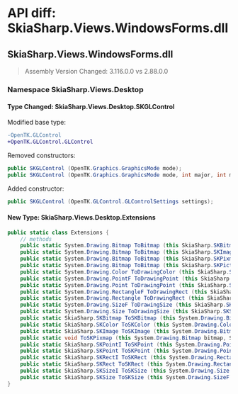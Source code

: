 # API diff: SkiaSharp.Views.WindowsForms.dll

## SkiaSharp.Views.WindowsForms.dll

> Assembly Version Changed: 3.116.0.0 vs 2.88.0.0

### Namespace SkiaSharp.Views.Desktop

#### Type Changed: SkiaSharp.Views.Desktop.SKGLControl

Modified base type:

```diff
-OpenTK.GLControl
+OpenTK.GLControl.GLControl
```

Removed constructors:

```csharp
public SKGLControl (OpenTK.Graphics.GraphicsMode mode);
public SKGLControl (OpenTK.Graphics.GraphicsMode mode, int major, int minor, OpenTK.Graphics.GraphicsContextFlags flags);
```

Added constructor:

```csharp
public SKGLControl (OpenTK.GLControl.GLControlSettings settings);
```


#### New Type: SkiaSharp.Views.Desktop.Extensions

```csharp
public static class Extensions {
	// methods
	public static System.Drawing.Bitmap ToBitmap (this SkiaSharp.SKBitmap skiaBitmap);
	public static System.Drawing.Bitmap ToBitmap (this SkiaSharp.SKImage skiaImage);
	public static System.Drawing.Bitmap ToBitmap (this SkiaSharp.SKPixmap pixmap);
	public static System.Drawing.Bitmap ToBitmap (this SkiaSharp.SKPicture picture, SkiaSharp.SKSizeI dimensions);
	public static System.Drawing.Color ToDrawingColor (this SkiaSharp.SKColor color);
	public static System.Drawing.PointF ToDrawingPoint (this SkiaSharp.SKPoint point);
	public static System.Drawing.Point ToDrawingPoint (this SkiaSharp.SKPointI point);
	public static System.Drawing.RectangleF ToDrawingRect (this SkiaSharp.SKRect rect);
	public static System.Drawing.Rectangle ToDrawingRect (this SkiaSharp.SKRectI rect);
	public static System.Drawing.SizeF ToDrawingSize (this SkiaSharp.SKSize size);
	public static System.Drawing.Size ToDrawingSize (this SkiaSharp.SKSizeI size);
	public static SkiaSharp.SKBitmap ToSKBitmap (this System.Drawing.Bitmap bitmap);
	public static SkiaSharp.SKColor ToSKColor (this System.Drawing.Color color);
	public static SkiaSharp.SKImage ToSKImage (this System.Drawing.Bitmap bitmap);
	public static void ToSKPixmap (this System.Drawing.Bitmap bitmap, SkiaSharp.SKPixmap pixmap);
	public static SkiaSharp.SKPointI ToSKPoint (this System.Drawing.Point point);
	public static SkiaSharp.SKPoint ToSKPoint (this System.Drawing.PointF point);
	public static SkiaSharp.SKRectI ToSKRect (this System.Drawing.Rectangle rect);
	public static SkiaSharp.SKRect ToSKRect (this System.Drawing.RectangleF rect);
	public static SkiaSharp.SKSizeI ToSKSize (this System.Drawing.Size size);
	public static SkiaSharp.SKSize ToSKSize (this System.Drawing.SizeF size);
}
```



